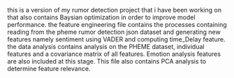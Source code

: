 this is a version of my rumor detection project that i have been working on that also contains Baysian optimization in order to improve model performance.
the feature engineering file contains the processes containing reading from the pheme rumor detection json dataset and generating new features namely sentiment using VADER and computing time_Delay feature.
the data analysis contains analysis on the PHEME dataset, individual features and a covariance matrix of all features. Emotion analysis features are also included at this stage. This file also contains PCA analysis to determine feature relevance.
